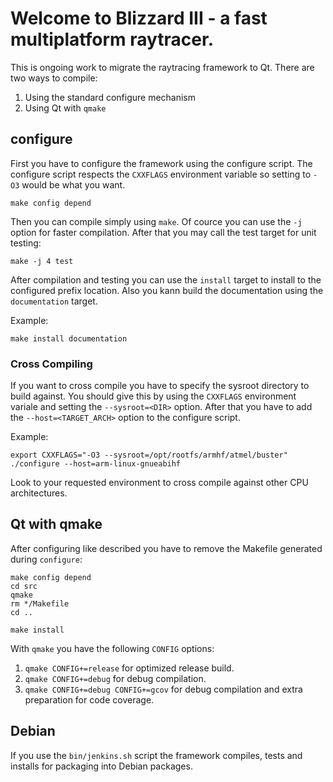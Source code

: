 # Welcome to Blizzard III - a fast multiplatform raytracer.

This is ongoing work to migrate the raytracing framework to Qt. There are
two ways to compile:
1. Using the standard configure mechanism
2. Using Qt with ```qmake```

## configure

First you have to configure the framework using the configure script. The
configure script respects the ```CXXFLAGS``` environment variable so setting
to ```-O3``` would be what you want.

```
make config depend
```

Then you can compile simply using ```make```. Of cource you can use the
```-j``` option for faster compilation. After that you may call the test
target for unit testing:
```
make -j 4 test
```

After compilation and testing you can use the ```install``` target to install to
the configured prefix location. Also you kann build the documentation using
the ```documentation``` target.

Example:
```
make install documentation
```

### Cross Compiling
If you want to cross compile you have to specify the sysroot directory to
build against. You should give this by using the ```CXXFLAGS``` environment
variale and setting the ```--sysroot=<DIR>``` option. After that you have to
add the ```--host=<TARGET_ARCH>``` option to the configure script.

Example:
```
export CXXFLAGS="-O3 --sysroot=/opt/rootfs/armhf/atmel/buster"
./configure --host=arm-linux-gnueabihf
```

Look to your requested environment to cross compile against other CPU
architectures.

## Qt with qmake
After configuring like described you have to remove the Makefile generated
during ```configure```:

```
make config depend
cd src
qmake
rm */Makefile
cd ..

make install
```

With ```qmake``` you have the following ```CONFIG``` options:
1. ```qmake CONFIG+=release``` for optimized release build.
2. ```qmake CONFIG+=debug``` for debug compilation.
3. ```qmake CONFIG+=debug CONFIG+=gcov``` for debug compilation and extra
preparation for code coverage.

## Debian
If you use the ```bin/jenkins.sh``` script the framework compiles, tests and
installs for packaging into Debian packages.
